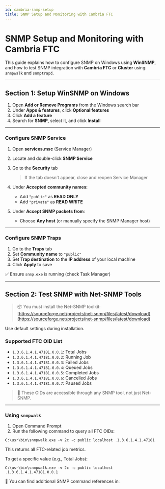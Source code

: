 ```yaml
---
id: cambria-snmp-setup
title: SNMP Setup and Monitoring with Cambria FTC
---
```


# SNMP Setup and Monitoring with Cambria FTC

This guide explains how to configure SNMP on Windows using **WinSNMP**, and how to test SNMP integration with **Cambria FTC** or **Cluster** using `snmpwalk` and `snmptrapd`.

---

## Section 1: Setup WinSNMP on Windows

1. Open **Add or Remove Programs** from the Windows search bar  
2. Under **Apps & features**, click **Optional features**  
3. Click **Add a feature**  
4. Search for **SNMP**, select it, and click **Install**

---

### Configure SNMP Service

1. Open **services.msc** (Service Manager)  
2. Locate and double-click **SNMP Service**  
3. Go to the **Security** tab  
   > If the tab doesn't appear, close and reopen Service Manager

4. Under **Accepted community names**:
   - Add `"public"` as **READ ONLY**
   - Add `"private"` as **READ WRITE**

5. Under **Accept SNMP packets from**:
   - Choose **Any host** (or manually specify the SNMP Manager host)

---

### Configure SNMP Traps

1. Go to the **Traps** tab  
2. Set **Community name** to `"public"`  
3. Set **Trap destination** to the **IP address** of your local machine  
4. Click **Apply** to save

✅ Ensure `snmp.exe` is running (check Task Manager)

---

## Section 2: Test SNMP with Net-SNMP Tools

> 📦 You must install the Net-SNMP toolkit:  
> [https://sourceforge.net/projects/net-snmp/files/latest/download](https://sourceforge.net/projects/net-snmp/files/latest/download)

Use default settings during installation.

### Supported FTC OID List

- `1.3.6.1.4.1.47181.0.0.1`: Total Jobs  
- `1.3.6.1.4.1.47181.0.0.2`: Running Job  
- `1.3.6.1.4.1.47181.0.0.3`: Failed Jobs  
- `1.3.6.1.4.1.47181.0.0.4`: Queued Jobs  
- `1.3.6.1.4.1.47181.0.0.5`: Completed Jobs  
- `1.3.6.1.4.1.47181.0.0.6`: Cancelled Jobs  
- `1.3.6.1.4.1.47181.0.0.7`: Paused Jobs

> 📝 These OIDs are accessible through any SNMP tool, not just Net-SNMP.

---

### Using `snmpwalk`

1. Open Command Prompt  
2. Run the following command to query all FTC OIDs:

```
C:\usr\bin\snmpwalk.exe -v 2c -c public localhost .1.3.6.1.4.1.47181
```

This returns all FTC-related job metrics.

To get a specific value (e.g., Total Jobs):

```
C:\usr\bin\snmpwalk.exe -v 2c -c public localhost .1.3.6.1.4.1.47181.0.0.1
```

📂 You can find additional SNMP command references in:
